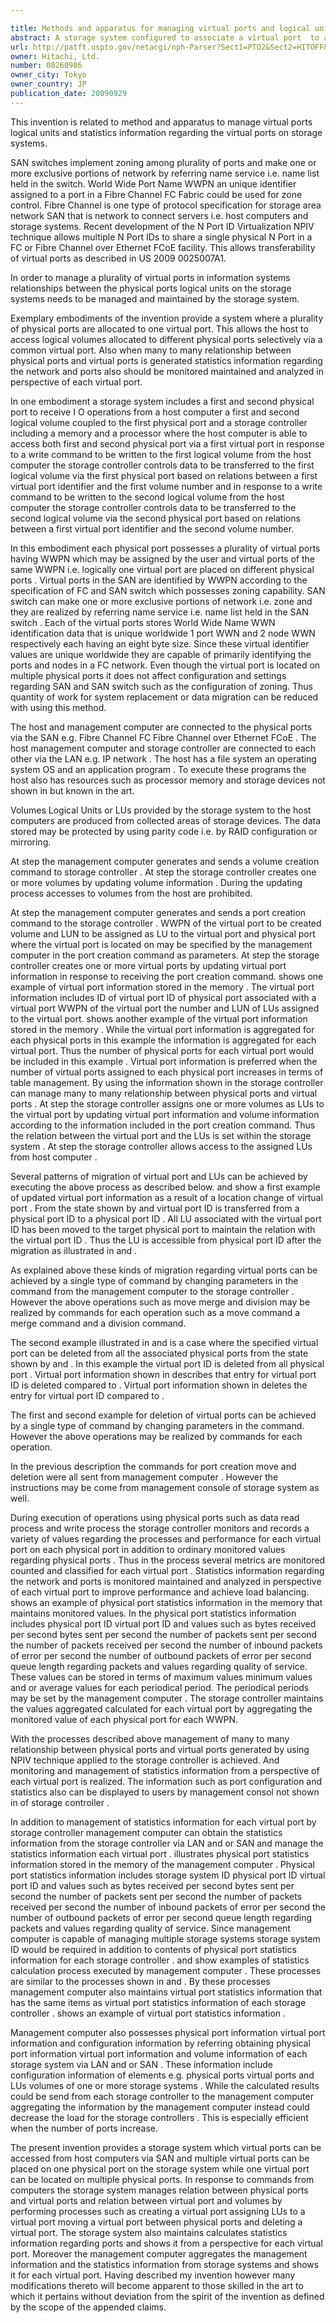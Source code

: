 ```yaml
---

title: Methods and apparatus for managing virtual ports and logical units on storage systems
abstract: A storage system configured to associate a virtual port  to a plurality of physical ports . In response to commands from computers, the storage system  manages relation between physical ports and virtual ports and relation between virtual port and volumes by performing processes such as creating a virtual port, assigning LUs to a virtual port, moving a virtual port between physical ports and deleting a virtual port. The storage system also maintains/calculates statistics information for ports and displays the information for each virtual port.
url: http://patft.uspto.gov/netacgi/nph-Parser?Sect1=PTO2&Sect2=HITOFF&p=1&u=%2Fnetahtml%2FPTO%2Fsearch-adv.htm&r=1&f=G&l=50&d=PALL&S1=08260986&OS=08260986&RS=08260986
owner: Hitachi, Ltd.
number: 08260986
owner_city: Tokyo
owner_country: JP
publication_date: 20090929
---
```

This invention is related to method and apparatus to manage virtual ports logical units and statistics information regarding the virtual ports on storage systems.

SAN switches implement zoning among plurality of ports and make one or more exclusive portions of network by referring name service i.e. name list held in the switch. World Wide Port Name WWPN an unique identifier assigned to a port in a Fibre Channel FC Fabric could be used for zone control. Fibre Channel is one type of protocol specification for storage area network SAN that is network to connect servers i.e. host computers and storage systems. Recent development of the N Port ID Virtualization NPIV technique allows multiple N Port IDs to share a single physical N Port in a FC or Fibre Channel over Ethernet FCoE facility. This allows transferability of virtual ports as described in US 2009 0025007A1.

In order to manage a plurality of virtual ports in information systems relationships between the physical ports logical units on the storage systems needs to be managed and maintained by the storage system.

Exemplary embodiments of the invention provide a system where a plurality of physical ports are allocated to one virtual port. This allows the host to access logical volumes allocated to different physical ports selectively via a common virtual port. Also when many to many relationship between physical ports and virtual ports is generated statistics information regarding the network and ports also should be monitored maintained and analyzed in perspective of each virtual port.

In one embodiment a storage system includes a first and second physical port to receive I O operations from a host computer a first and second logical volume coupled to the first physical port and a storage controller including a memory and a processor where the host computer is able to access both first and second physical port via a first virtual port in response to a write command to be written to the first logical volume from the host computer the storage controller controls data to be transferred to the first logical volume via the first physical port based on relations between a first virtual port identifier and the first volume number and in response to a write command to be written to the second logical volume from the host computer the storage controller controls data to be transferred to the second logical volume via the second physical port based on relations between a first virtual port identifier and the second volume number.

In this embodiment each physical port possesses a plurality of virtual ports having WWPN which may be assigned by the user and virtual ports of the same WWPN i.e. logically one virtual port are placed on different physical ports . Virtual ports in the SAN are identified by WWPN according to the specification of FC and SAN switch which possesses zoning capability. SAN switch can make one or more exclusive portions of network i.e. zone and they are realized by referring name service i.e. name list held in the SAN switch . Each of the virtual ports stores World Wide Name WWN identification data that is unique worldwide 1 port WWN and 2 node WWN respectively each having an eight byte size. Since these virtual identifier values are unique worldwide they are capable of primarily identifying the ports and nodes in a FC network. Even though the virtual port is located on multiple physical ports it does not affect configuration and settings regarding SAN and SAN switch such as the configuration of zoning. Thus quantity of work for system replacement or data migration can be reduced with using this method.

The host and management computer are connected to the physical ports via the SAN e.g. Fibre Channel FC Fibre Channel over Ethernet FCoE . The host management computer and storage controller are connected to each other via the LAN e.g. IP network . The host has a file system an operating system OS and an application program . To execute these programs the host also has resources such as processor memory and storage devices not shown in but known in the art.

Volumes Logical Units or LUs provided by the storage system to the host computers are produced from collected areas of storage devices. The data stored may be protected by using parity code i.e. by RAID configuration or mirroring.

At step the management computer generates and sends a volume creation command to storage controller . At step the storage controller creates one or more volumes by updating volume information . During the updating process accesses to volumes from the host are prohibited.

At step the management computer generates and sends a port creation command to the storage controller . WWPN of the virtual port to be created volume and LUN to be assigned as LU to the virtual port and physical port where the virtual port is located on may be specified by the management computer in the port creation command as parameters. At step the storage controller creates one or more virtual ports by updating virtual port information in response to receiving the port creation command. shows one example of virtual port information stored in the memory . The virtual port information includes ID of virtual port ID of physical port associated with a virtual port WWPN of the virtual port the number and LUN of LUs assigned to the virtual port. shows another example of the virtual port information stored in the memory . While the virtual port information is aggregated for each physical ports in this example the information is aggregated for each virtual port. Thus the number of physical ports for each virtual port would be included in this example . Virtual port information is preferred when the number of virtual ports assigned to each physical port increases in terms of table management. By using the information shown in the storage controller can manage many to many relationship between physical ports and virtual ports . At step the storage controller assigns one or more volumes as LUs to the virtual port by updating virtual port information and volume information according to the information included in the port creation command. Thus the relation between the virtual port and the LUs is set within the storage system . At step the storage controller allows access to the assigned LUs from host computer .

Several patterns of migration of virtual port and LUs can be achieved by executing the above process as described below. and show a first example of updated virtual port information as a result of a location change of virtual port . From the state shown by and virtual port ID is transferred from a physical port ID to a physical port ID . All LU associated with the virtual port ID has been moved to the target physical port to maintain the relation with the virtual port ID . Thus the LU is accessible from physical port ID after the migration as illustrated in and .

As explained above these kinds of migration regarding virtual ports can be achieved by a single type of command by changing parameters in the command from the management computer to the storage controller . However the above operations such as move merge and division may be realized by commands for each operation such as a move command a merge command and a division command.

The second example illustrated in and is a case where the specified virtual port can be deleted from all the associated physical ports from the state shown by and . In this example the virtual port ID is deleted from all physical port . Virtual port information shown in describes that entry for virtual port ID is deleted compared to . Virtual port information shown in deletes the entry for virtual port ID compared to .

The first and second example for deletion of virtual ports can be achieved by a single type of command by changing parameters in the command. However the above operations may be realized by commands for each operation.

In the previous description the commands for port creation move and deletion were all sent from management computer . However the instructions may be come from management console of storage system as well.

During execution of operations using physical ports such as data read process and write process the storage controller monitors and records a variety of values regarding the processes and performance for each virtual port on each physical port in addition to ordinary monitored values regarding physical ports . Thus in the process several metrics are monitored counted and classified for each virtual port . Statistics information regarding the network and ports is monitored maintained and analyzed in perspective of each virtual port to improve performance and achieve load balancing. shows an example of physical port statistics information in the memory that maintains monitored values. In the physical port statistics information includes physical port ID virtual port ID and values such as bytes received per second bytes sent per second the number of packets sent per second the number of packets received per second the number of inbound packets of error per second the number of outbound packets of error per second queue length regarding packets and values regarding quality of service. These values can be stored in terms of maximum values minimum values and or average values for each periodical period. The periodical periods may be set by the management computer . The storage controller maintains the values aggregated calculated for each virtual port by aggregating the monitored value of each physical port for each WWPN.

With the processes described above management of many to many relationship between physical ports and virtual ports generated by using NPIV technique applied to the storage controller is achieved. And monitoring and management of statistics information from a perspective of each virtual port is realized. The information such as port configuration and statistics also can be displayed to users by management consol not shown in of storage controller .

In addition to management of statistics information for each virtual port by storage controller management computer can obtain the statistics information from the storage controller via LAN and or SAN and manage the statistics information each virtual port . illustrates physical port statistics information stored in the memory of the management computer . Physical port statistics information includes storage system ID physical port ID virtual port ID and values such as bytes received per second bytes sent per second the number of packets sent per second the number of packets received per second the number of inbound packets of error per second the number of outbound packets of error per second queue length regarding packets and values regarding quality of service. Since management computer is capable of managing multiple storage systems storage system ID would be required in addition to contents of physical port statistics information for each storage controller . and show examples of statistics calculation process executed by management computer . These processes are similar to the processes shown in and . By these processes management computer also maintains virtual port statistics information that has the same items as virtual port statistics information of each storage controller . shows an example of virtual port statistics information .

Management computer also possesses physical port information virtual port information and configuration information by referring obtaining physical port information virtual port information and volume information of each storage system via LAN and or SAN . These information include configuration information of elements e.g. physical ports virtual ports and LUs volumes of one or more storage systems . While the calculated results could be send from each storage controller to the management computer aggregating the information by the management computer instead could decrease the load for the storage controllers . This is especially efficient when the number of ports increase.

The present invention provides a storage system which virtual ports can be accessed from host computers via SAN and multiple virtual ports can be placed on one physical port on the storage system while one virtual port can be located on multiple physical ports. In response to commands from computers the storage system manages relation between physical ports and virtual ports and relation between virtual port and volumes by performing processes such as creating a virtual port assigning LUs to a virtual port moving a virtual port between physical ports and deleting a virtual port. The storage system also maintains calculates statistics information regarding ports and shows it from a perspective for each virtual port. Moreover the management computer aggregates the management information and the statistics information from storage systems and shows it for each virtual port. Having described my invention however many modifications thereto will become apparent to those skilled in the art to which it pertains without deviation from the spirit of the invention as defined by the scope of the appended claims.

